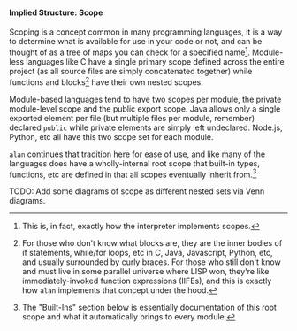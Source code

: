 #### Implied Structure: Scope

Scoping is a concept common in many programming languages, it is a way to determine what is available for use in your code or not, and can be thought of as a tree of maps you can check for a specified name[^7]. Module-less languages like C have a single primary scope defined across the entire project (as all source files are simply concatenated together) while functions and blocks[^8] have their own nested scopes.

[^7]: This is, in fact, exactly how the interpreter implements scopes.
[^8]: For those who don't know what blocks are, they are the inner bodies of if statements, while/for loops, etc in C, Java, Javascript, Python, etc, and usually surrounded by curly braces. For those who still don't know and must live in some parallel universe where LISP won, they're like immediately-invoked function expressions (IIFEs), and this is exactly how `alan` implements that concept under the hood.

Module-based languages tend to have two scopes per module, the private module-level scope and the public export scope. Java allows only a single exported element per file (but multiple files per module, remember) declared `public` while private elements are simply left undeclared. Node.js, Python, etc all have this two scope set for each module.

`alan` continues that tradition here for ease of use, and like many of the languages does have a wholly-internal root scope that built-in types, functions, etc are defined in that all scopes eventually inherit from.[^9]

[^9]: The "Built-Ins" section below is essentially documentation of this root scope and what it automatically brings to every module.

TODO: Add some diagrams of scope as different nested sets via Venn diagrams.

